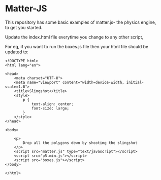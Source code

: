 # Matter-JS
This repository has some basic examples of matter.js- the physics engine, to get you started.

Update the index.html file everytime you change to any other script,

For eg, if you want to run the boxes.js file then your html file should be updated to:
```
<!DOCTYPE html>
<html lang="en">

<head>
    <meta charset="UTF-8">
    <meta name="viewport" content="width=device-width, initial-scale=1.0">
    <title>Slingshot</title>
    <style>
        p {
            text-align: center;
            font-size: large;
        }
    </style>
</head>

<body>

    <p>
        Drop all the polygons down by shooting the slingshot
    </p>
    <script src="matter.js" type="text/javascript"></script>
    <script src="p5.min.js"></script>
    <script src="boxes.js"></script>
</body>

</html>
```
